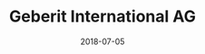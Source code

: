 ---
title:          "Geberit International AG"
date:           "2018-07-05"
draft:          false
robotsExclude:  true
---